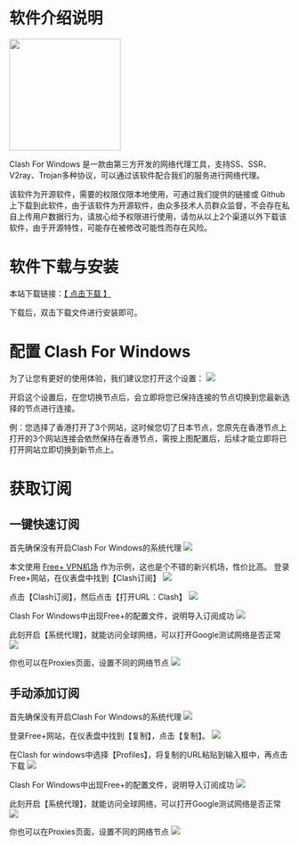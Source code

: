 # 软件介绍说明
<img src="https://freeplus.top/theme/Aurora/static/img/imgs2/clash.png" width="200px" />

Clash For Windows 是一款由第三方开发的网络代理工具，支持SS、SSR、V2ray、Trojan多种协议，可以通过该软件配合我们的服务进行网络代理。

该软件为开源软件，需要的权限仅限本地使用，可通过我们提供的链接或 Github 上下载到此软件，由于该软件为开源软件，由众多技术人员群众监督，不会存在私自上传用户数据行为，请放心给予权限进行使用，请勿从以上2个渠道以外下载该软件，由于开源特性，可能存在被修改可能性而存在风险。
# 软件下载与安装
本站下载链接：[【 点击下载 】](https://github.com/clashdownload/Clash_for_Windows/releases/download/0.20.39/Clash.for.Windows.Setup.0.20.39.exe)  

下载后，双击下载文件进行安装即可。

# 配置 Clash For Windows
为了让您有更好的使用体验，我们建议您打开这个设置：
![](https://freeplus.top/theme/Aurora/static/img/imgs2/clashFW0.png)  

开启这个设置后，在您切换节点后，会立即将您已保持连接的节点切换到您最新选择的节点进行连接。

例：您选择了香港打开了3个网站，这时候您切了日本节点，您原先在香港节点上打开的3个网站连接会依然保持在香港节点，需按上图配置后，后续才能立即将已打开网站立即切换到新节点上。

# 获取订阅
## 一键快速订阅
首先确保没有开启Clash For Windows的系统代理
![](https://freeplus.top/theme/Aurora/static/img/imgs2/clashFW1.png)

本文使用 [Free+ VPN机场](https://freeplus.top/) 作为示例，这也是个不错的新兴机场，性价比高。
登录Free+网站，在仪表盘中找到【Clash订阅】
![](https://freeplus.top/theme/Aurora/static/img/imgs2/clashFW2.png)

点击【Clash订阅】，然后点击【打开URL：Clash】
![](https://freeplus.top/theme/Aurora/static/img/imgs2/clashFW3.png)

Clash For Windows中出现Free+的配置文件，说明导入订阅成功
![](https://freeplus.top/theme/Aurora/static/img/imgs2/clashFW4.png)

此刻开启【系统代理】，就能访问全球网络，可以打开Google测试网络是否正常
![](https://freeplus.top/theme/Aurora/static/img/imgs2/clashFW5.png)

你也可以在Proxies页面，设置不同的网络节点
![](https://freeplus.top/theme/Aurora/static/img/imgs2/clashFW6.png)

## 手动添加订阅
首先确保没有开启Clash For Windows的系统代理
![](https://freeplus.top/theme/Aurora/static/img/imgs2/clashFW1.png)

登录Free+网站，在仪表盘中找到【复制】，点击【复制】。
![](https://freeplus.top/theme/Aurora/static/img/imgs2/clashFW7.png)

在Clash for windows中选择【Profiles】，将复制的URL粘贴到输入框中，再点击下载
![](https://freeplus.top/theme/Aurora/static/img/imgs2/clashFW8.png)

Clash For Windows中出现Free+的配置文件，说明导入订阅成功
![](https://freeplus.top/theme/Aurora/static/img/imgs2/clashFW9.png)

此刻开启【系统代理】，就能访问全球网络，可以打开Google测试网络是否正常
![](https://freeplus.top/theme/Aurora/static/img/imgs2/clashFW5.png)

你也可以在Proxies页面，设置不同的网络节点
![](https://freeplus.top/theme/Aurora/static/img/imgs2/clashFW6.png)

